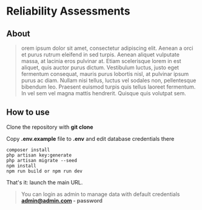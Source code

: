 # Reliability Assessments



## About

>orem ipsum dolor sit amet, consectetur adipiscing elit. Aenean a orci et purus rutrum eleifend in sed turpis. Aenean
aliquet vulputate massa, at lacinia eros pulvinar at. Etiam scelerisque lorem in est aliquet, quis auctor purus dictum.
Vestibulum luctus, justo eget fermentum consequat, mauris purus lobortis nisl, at pulvinar ipsum purus ac diam. Nullam
nisi tellus, luctus vel sodales non, pellentesque bibendum leo. Praesent euismod turpis quis tellus laoreet fermentum.
In vel sem vel magna mattis hendrerit. Quisque quis volutpat sem.

## How to use

 Clone the repository with **git clone**

 Copy **.env.example** file to **.env** and edit database credentials there

    composer install
    php artisan key:generate
    php artisan migrate --seed
    npm install
    npm run build or npm run dev

That's it: launch the main URL. 

>You can login as admin to manage data with default credentials **admin@admin.com - password**

